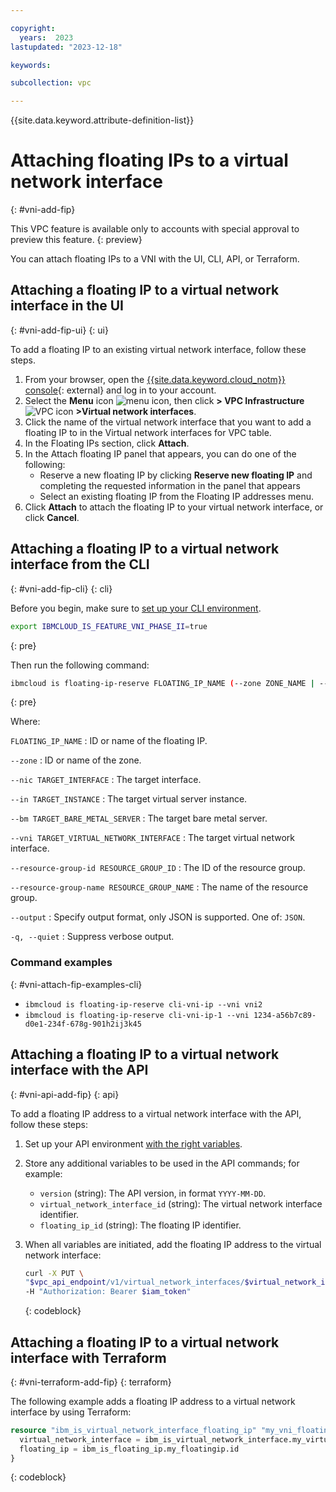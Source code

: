 ```yaml
---

copyright:
  years:  2023
lastupdated: "2023-12-18"

keywords:

subcollection: vpc

---
```


{{site.data.keyword.attribute-definition-list}}

# Attaching floating IPs to a virtual network interface
{: #vni-add-fip}

This VPC feature is available only to accounts with special approval to preview this feature.
{: preview}

You can attach floating IPs to a VNI with the UI, CLI, API, or Terraform.

## Attaching a floating IP to a virtual network interface in the UI
{: #vni-add-fip-ui}
{: ui}

To add a floating IP to an existing virtual network interface, follow these steps.

1. From your browser, open the [{{site.data.keyword.cloud_notm}} console](/login){: external} and log in to your account.
1. Select the **Menu** icon ![menu icon](../../icons/icon_hamburger.svg), then click **> VPC Infrastructure** ![VPC icon](../../icons/vpc.svg) **>Virtual network interfaces**.
1. Click the name of the virtual network interface that you want to add a floating IP to in the Virtual network interfaces for VPC table.
1. In the Floating IPs section, click **Attach**.
1. In the Attach floating IP panel that appears, you can do one of the following:
    * Reserve a new floating IP by clicking **Reserve new floating IP** and completing the requested information in the panel that appears
    * Select an existing floating IP from the Floating IP addresses menu.
1. Click **Attach** to attach the floating IP to your virtual network interface, or click **Cancel**.

## Attaching a floating IP to a virtual network interface from the CLI
{: #vni-add-fip-cli}
{: cli}

Before you begin, make sure to [set up your CLI environment](/docs/vpc?topic=vpc-infrastructure-cli-plugin-vpc-reference).

```sh
export IBMCLOUD_IS_FEATURE_VNI_PHASE_II=true
```
{: pre}

Then run the following command:

```sh
ibmcloud is floating-ip-reserve FLOATING_IP_NAME (--zone ZONE_NAME | --nic TARGET_INTERFACE [--in TARGET_INSTANCE | --bm TARGET_BARE_METAL_SERVER | --vni TARGET_VIRTUAL_NETWORK_INTERFACE]) [--resource-group-id RESOURCE_GROUP_ID | --resource-group-name RESOURCE_GROUP_NAME] [--output JSON] [-q, --quiet]
```
{: pre}

Where:

`FLOATING_IP_NAME`
:   ID or name of the floating IP.

`--zone`
:   ID or name of the zone.

`--nic TARGET_INTERFACE`
:   The target interface.

`--in TARGET_INSTANCE`
:   The target virtual server instance.

`--bm TARGET_BARE_METAL_SERVER`
:   The target bare metal server.

`--vni TARGET_VIRTUAL_NETWORK_INTERFACE`
:   The target virtual network interface.

`--resource-group-id RESOURCE_GROUP_ID`
:   The ID of the resource group.

`--resource-group-name RESOURCE_GROUP_NAME`
:   The name of the resource group.

`--output`
:   Specify output format, only JSON is supported. One of: `JSON`.

`-q, --quiet`
:   Suppress verbose output.

### Command examples
{: #vni-attach-fip-examples-cli}

* `ibmcloud is floating-ip-reserve cli-vni-ip --vni vni2`
* `ibmcloud is floating-ip-reserve cli-vni-ip-1 --vni 1234-a56b7c89-d0e1-234f-678g-901h2ij3k45`

## Attaching a floating IP to a virtual network interface with the API
{: #vni-api-add-fip}
{: api}

To add a floating IP address to a virtual network interface with the API, follow these steps:

1. Set up your API environment [with the right variables](/docs/vpc?topic=vpc-set-up-environment#api-prerequisites-setup).
1. Store any additional variables to be used in the API commands; for example:

    * `version` (string): The API version, in format `YYYY-MM-DD`.
    * `virtual_network_interface_id` (string): The virtual network interface identifier.
    * `floating_ip_id` (string): The floating IP identifier.

1. When all variables are initiated, add the floating IP address to the virtual network interface:

    ```sh
    curl -X PUT \
    "$vpc_api_endpoint/v1/virtual_network_interfaces/$virtual_network_interface_id/floating_ips/$floating_ip_id?version=$version&generation=2" \
    -H "Authorization: Bearer $iam_token"
    ```
    {: codeblock}

## Attaching a floating IP to a virtual network interface with Terraform
{: #vni-terraform-add-fip}
{: terraform}

The following example adds a floating IP address to a virtual network interface by using Terraform:

```terraform
resource "ibm_is_virtual_network_interface_floating_ip" "my_vni_floatingip" {
  virtual_network_interface = ibm_is_virtual_network_interface.my_virtual_network_interface.id
  floating_ip = ibm_is_floating_ip.my_floatingip.id
}
```
{: codeblock}

